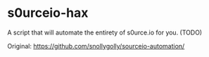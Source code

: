 # s0urceio-hax

A script that will automate the entirety of s0urce.io for you. (TODO)

Original: https://github.com/snollygolly/sourceio-automation/
